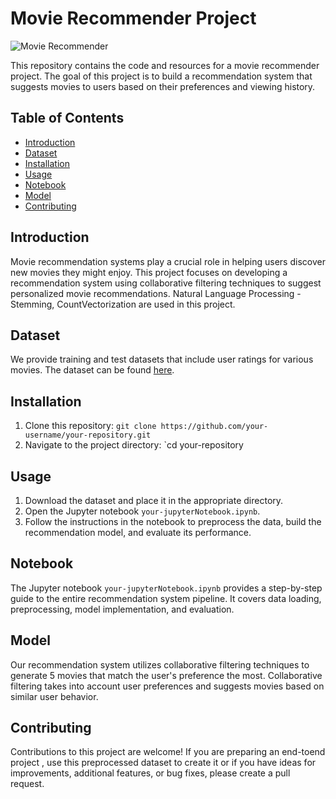# Movie Recommender Project

![Movie Recommender](https://developer-blogs.nvidia.com/wp-content/uploads/2021/04/Whats-recommendation-system_Pic-2.png) <!-- Replace with an image relevant to your project -->

This repository contains the code and resources for a movie recommender project. The goal of this project is to build a recommendation system that suggests movies to users based on their preferences and viewing history.

## Table of Contents
- [Introduction](#introduction)
- [Dataset](#dataset)
- [Installation](#installation)
- [Usage](#usage)
- [Notebook](#notebook)
- [Model](#model)
- [Contributing](#contributing)

## Introduction
Movie recommendation systems play a crucial role in helping users discover new movies they might enjoy. This project focuses on developing a recommendation system using collaborative filtering techniques to suggest personalized movie recommendations. Natural Language Processing - Stemming, CountVectorization are used in this project.

## Dataset
We provide training and test datasets that include user ratings for various movies. The dataset can be found [here](https://www.kaggle.com/datasets/tmdb/tmdb-movie-metadata). <!-- Provide a link to the dataset if it's publicly available -->

## Installation
1. Clone this repository: `git clone https://github.com/your-username/your-repository.git`
2. Navigate to the project directory: `cd your-repository

## Usage
1. Download the dataset and place it in the appropriate directory.
2. Open the Jupyter notebook `your-jupyterNotebook.ipynb`.
3. Follow the instructions in the notebook to preprocess the data, build the recommendation model, and evaluate its performance.

## Notebook
The Jupyter notebook `your-jupyterNotebook.ipynb` provides a step-by-step guide to the entire recommendation system pipeline. It covers data loading, preprocessing, model implementation, and evaluation.

## Model
Our recommendation system utilizes collaborative filtering techniques to generate 5 movies that match the user's preference the most. Collaborative filtering takes into account user preferences and suggests movies based on similar user behavior.


## Contributing
Contributions to this project are welcome! If you are preparing an end-toend project , use this preprocessed dataset to create it or if you have ideas for improvements, additional features, or bug fixes, please create a pull request.





